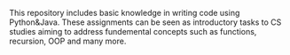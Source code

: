 This repository includes basic knowledge in writing code using Python&Java.
These assignments can be seen as introductory tasks to CS studies aiming to address fundemental concepts such as functions, recursion, OOP and many more.
